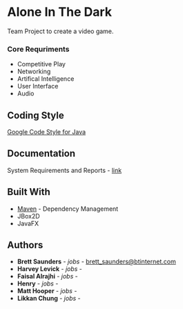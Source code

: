 # Alone In The Dark

Team Project to create a video game.

### Core Requriments
* Competitive Play
* Networking
* Artifical Intelligence
* User Interface
* Audio

## Coding Style
[Google Code Style for Java](https://google.github.io/styleguide/javaguide.html)

## Documentation
System Requirements and Reports - [link](https://git-teaching.cs.bham.ac.uk/mod-team-proj-2018/aloneinthedark/blob/master/DOCUMENTATION.md)

## Built With

* [Maven](https://maven.apache.org/) - Dependency Management
* JBox2D
* JavaFX



## Authors

* **Brett  Saunders** - *jobs* - brett_saunders@btinternet.com 
* **Harvey Levick** - *jobs* -
*  **Faisal Alrajhi** - *jobs* - 
* **Henry** - *jobs* -
* **Matt Hooper** - *jobs* -
* **Likkan Chung** - *jobs* -



